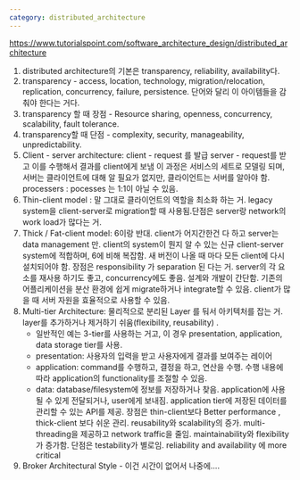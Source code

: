 ```yaml
---
category: distributed_architecture
---
```


<https://www.tutorialspoint.com/software_architecture_design/distributed_architecture>
1. distributed architecture의 기본은 transparency, reliability, availability다.
2. transparency - access, location, technology, migration/relocation, replication, concurrency, failure, persistence. 단어와 달리 이 아이템들을 감춰야 한다는 거다.
3. transparency 할 때 장점 - Resource sharing, openness, concurrency, scalability, fault tolerance.
4. transparency할 때 단점 - complexity, security, manageability, unpredictability.
5. Client - server architecture:
client - request 를 발급
server - request를 받고 이를 수행해서 결과를 client에게 보냄
이 과정은 서비스의 세트로 모델링 되며, 서버는 클라이언트에 대해 알 필요가 없지만, 클라이언트는 서버를 알아야 함. processers : pocesses 는 1:1이 아닐 수 있음.
6. Thin-client model : 말 그대로 클라이언트의 역할을 최소화 하는 거. legacy system을 client-server로 migration할 때 사용됨.단점은 server랑 network의 work load가 많다는 거.
7. Thick / Fat-client model: 6이랑 반대. client가 어지간한건 다 하고 server는 data management 만. client의 system이 뭔지 알 수 있는 신규 client-server system에 적합하며, 6에 비해 복잡함. 새 버전이 나올 때 마다 모든 client에 다시 설치되어야 함.
장점은 responsibility 가 separation 된 다는 거. server의 각 요소를 재사용 하기도 좋고, concurrency에도 좋음. 설계와 개발이 간단함. 기존의 어플리케이션을 분산 환경에 쉽게 migrate하거나 integrate할 수 있음. client가 많을 때 서버 자원을 효율적으로 사용할 수 있음.
8. Multi-tier Architecture: 물리적으로 분리된 Layer 를 둬서 아키텍처를 잡는 거. layer를 추가하거나 제거하기 쉬움(flexibility, reusability) .
    - 일반적인 예는 3-tier를 사용하는 거고, 이 경우 presentation, application, data storage tier를 사용.
    - presentation: 사용자의 입력을 받고 사용자에게 결과를 보여주는 레이어
    - application: command를 수행하고, 결정을 하고, 연산을 수행. 수행 내용에 따라 application의 functionality를 조절할 수 있음.
    - data: database/filesystem에 정보를 저장하거나 찾음. application에 사용될 수 있게 전달되거나, user에게 보내짐. application tier에 저장된 데이터를 관리할 수 있는 API를 제공.
장점은 thin-client보다 Better performance , thick-client 보다 쉬운 관리. reusability와 scalability의 증가. multi-threading을 제공하고 network traffic을 줄임. maintainability와 flexibility가 증가함.
단점은 testability가 별로임. reliability and availability 에 more critical
9. Broker Architectural Style - 이건 시간이 없어서 나중에....

